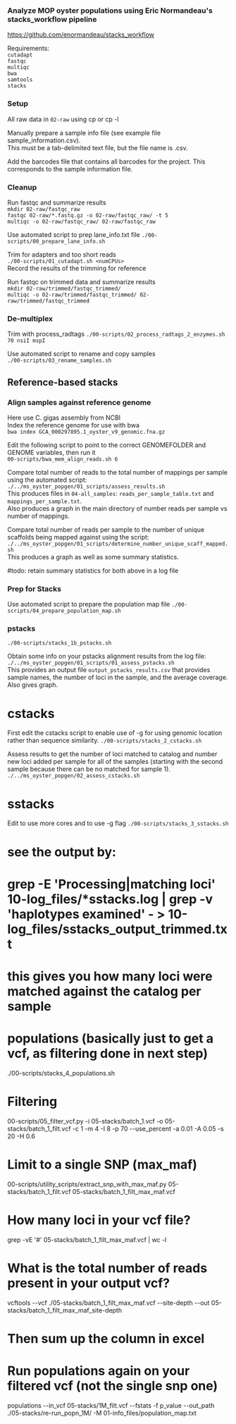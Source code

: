 ### Analyze MOP oyster populations using Eric Normandeau's stacks_workflow pipeline
https://github.com/enormandeau/stacks_workflow

Requirements:    
`cutadapt`    
`fastqc`   
`multiqc`   
`bwa`   
`samtools`    
`stacks`    


### Setup
All raw data in `02-raw` using cp or cp -l    

Manually prepare a sample info file (see example file sample_information.csv).   
This must be a tab-delimited text file, but the file name is .csv.    

Add the barcodes file that contains all barcodes for the project. This corresponds to the sample information file.    

### Cleanup

Run fastqc and summarize results    
`mkdir 02-raw/fastqc_raw`    
`fastqc 02-raw/*.fastq.gz -o 02-raw/fastqc_raw/ -t 5`    
`multiqc -o 02-raw/fastqc_raw/ 02-raw/fastqc_raw`   

Use automated script to prep lane_info.txt file
`./00-scripts/00_prepare_lane_info.sh`

Trim for adapters and too short reads    
`./00-scripts/01_cutadapt.sh <numCPUs>`    
Record the results of the trimming for reference

Run fastqc on trimmed data and summarize results     
`mkdir 02-raw/trimmed/fastqc_trimmed/`    
`multiqc -o 02-raw/trimmed/fastqc_trimmed/ 02-raw/trimmed/fastqc_trimmed`       

### De-multiplex
Trim with process_radtags
`./00-scripts/02_process_radtags_2_enzymes.sh 70 nsiI mspI` 

Use automated script to rename and copy samples    
`./00-scripts/03_rename_samples.sh`


## Reference-based stacks
### Align samples against reference genome
Here use C. gigas assembly from NCBI    
Index the reference genome for use with bwa   
`bwa index GCA_000297895.1_oyster_v9_genomic.fna.gz`

Edit the following script to point to the correct GENOMEFOLDER and GENOME variables, then run it        
`00-scripts/bwa_mem_align_reads.sh 6`     

Compare total number of reads to the total number of mappings per sample using the automated script:
`./../ms_oyster_popgen/01_scripts/assess_results.sh`    
This produces files in `04-all_samples`: `reads_per_sample_table.txt` and `mappings_per_sample.txt`.   
Also produces a graph in the main directory of number reads per sample vs number of mappings.

Compare total number of reads per sample to the number of unique scaffolds being mapped against using the script:    
`./../ms_oyster_popgen/01_scripts/determine_number_unique_scaff_mapped.sh`    
This produces a graph as well as some summary statistics.   

#todo: retain summary statistics for both above in a log file     


### Prep for Stacks
Use automated script to prepare the population map file
`./00-scripts/04_prepare_population_map.sh`

### pstacks
`./00-scripts/stacks_1b_pstacks.sh`

Obtain some info on your pstacks alignment results from the log file:   
`./../ms_oyster_popgen/01_scripts/01_assess_pstacks.sh`   
This provides an output file `output_pstacks_results.csv` that provides sample names, the number of loci in the sample, and the average coverage. Also gives graph.


# cstacks
First edit the cstacks script to enable use of -g for using genomic location rather than sequence similarity.
`./00-scripts/stacks_2_cstacks.sh`

Assess results to get the number of loci matched to catalog and number new loci added per sample for all of the samples (starting with the second sample because there can be no matched for sample 1).
`./../ms_oyster_popgen/02_assess_cstacks.sh`


# sstacks
Edit to use more cores and to use -g flag
`./00-scripts/stacks_3_sstacks.sh`

# see the output by:
# grep -E 'Processing|matching loci' 10-log_files/*sstacks.log | grep -v 'haplotypes examined' - > 10-log_files/sstacks_output_trimmed.txt
# this gives you how many loci were matched against the catalog per sample

# populations (basically just to get a vcf, as filtering done in next step)
./00-scripts/stacks_4_populations.sh

# Filtering
00-scripts/05_filter_vcf.py -i 05-stacks/batch_1.vcf -o 05-stacks/batch_1_filt.vcf -c 1 -m 4 -I 8 -p 70 --use_percent -a 0.01 -A 0.05 -s 20 -H 0.6

# Limit to a single SNP (max_maf)
00-scripts/utility_scripts/extract_snp_with_max_maf.py 05-stacks/batch_1_filt.vcf 05-stacks/batch_1_filt_max_maf.vcf

# How many loci in your vcf file? 
grep -vE '#' 05-stacks/batch_1_filt_max_maf.vcf  | wc -l

# What is the total number of reads present in your output vcf?
vcftools --vcf ./05-stacks/batch_1_filt_max_maf.vcf --site-depth --out 05-stacks/batch_1_filt_max_maf_site-depth
# Then sum up the column in excel

# Run populations again on your filtered vcf (not the single snp one)
populations --in_vcf 05-stacks/1M_filt.vcf --fstats -f p_value --out_path ./05-stacks/re-run_popn_1M/ -M 01-info_files/population_map.txt 
